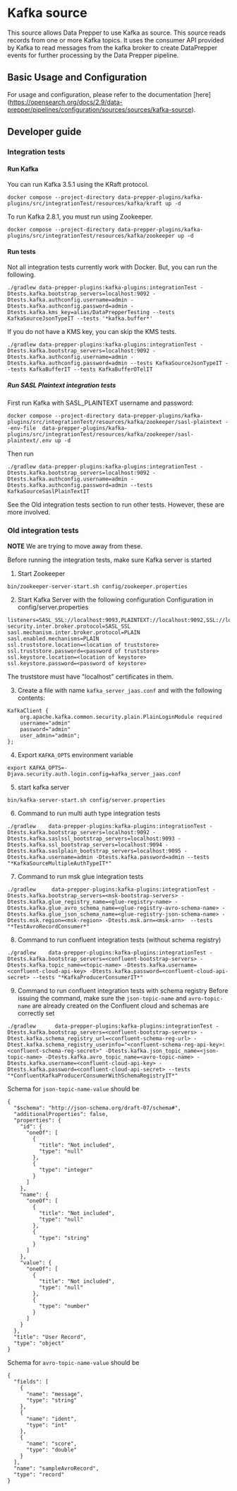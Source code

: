# Kafka source

This source allows Data Prepper to use Kafka as source. This source reads records from one or more Kafka topics. It uses the consumer API provided by Kafka to read messages from the kafka broker to create DataPrepper events for further processing by the Data Prepper pipeline.

## Basic Usage and Configuration

For usage and configuration, please refer to the documentation [here] (https://opensearch.org/docs/2.9/data-prepper/pipelines/configuration/sources/sources/kafka-source).


## Developer guide

### Integration tests

#### Run Kafka

You can run Kafka 3.5.1 using the KRaft protocol.

```
docker compose --project-directory data-prepper-plugins/kafka-plugins/src/integrationTest/resources/kafka/kraft up -d
```

To run Kafka 2.8.1, you must run using Zookeeper.

```
docker compose --project-directory data-prepper-plugins/kafka-plugins/src/integrationTest/resources/kafka/zookeeper up -d
```

#### Run tests

Not all integration tests currently work with Docker. But, you can run the following.

```
./gradlew data-prepper-plugins:kafka-plugins:integrationTest -Dtests.kafka.bootstrap_servers=localhost:9092 -Dtests.kafka.authconfig.username=admin -Dtests.kafka.authconfig.password=admin -Dtests.kafka.kms_key=alias/DataPrepperTesting --tests KafkaSourceJsonTypeIT --tests '*kafka.buffer*'
```

If you do not have a KMS key, you can skip the KMS tests.

```
./gradlew data-prepper-plugins:kafka-plugins:integrationTest -Dtests.kafka.bootstrap_servers=localhost:9092 -Dtests.kafka.authconfig.username=admin -Dtests.kafka.authconfig.password=admin --tests KafkaSourceJsonTypeIT --tests KafkaBufferIT --tests KafkaBufferOTelIT
```

##### Run SASL Plaintext integration tests

First run Kafka with SASL_PLAINTEXT username and password:
```
docker compose --project-directory data-prepper-plugins/kafka-plugins/src/integrationTest/resources/kafka/zookeeper/sasl-plaintext --env-file  data-prepper-plugins/kafka-plugins/src/integrationTest/resources/kafka/zookeeper/sasl-plaintext/.env up -d
```
Then run
```
./gradlew data-prepper-plugins:kafka-plugins:integrationTest -Dtests.kafka.bootstrap_servers=localhost:9092 -Dtests.kafka.authconfig.username=admin -Dtests.kafka.authconfig.password=admin --tests KafkaSourceSaslPlainTextIT
```

See the Old integration tests section to run other tests. However, these are more involved.

### Old integration tests

**NOTE** We are trying to move away from these.

Before running the integration tests, make sure Kafka server is started
1. Start Zookeeper
```
bin/zookeeper-server-start.sh config/zookeeper.properties
```
2. Start Kafka Server with the following configuration
Configuration in config/server.properties
```
listeners=SASL_SSL://localhost:9093,PLAINTEXT://localhost:9092,SSL://localhost:9094,SASL_PLAINTEXT://localhost:9095
security.inter.broker.protocol=SASL_SSL
sasl.mechanism.inter.broker.protocol=PLAIN
sasl.enabled.mechanisms=PLAIN
ssl.truststore.location=<location of truststore>
ssl.truststore.password=<password of truststore>
ssl.keystore.location=<location of keystore>
ssl.keystore.password=<password of keystore>
```
The truststore must have "localhost" certificates in them.

3. Create a file with name `kafka_server_jaas.conf` and with the following contents:
```
KafkaClient {
    org.apache.kafka.common.security.plain.PlainLoginModule required
    username="admin"
    password="admin"
    user_admin="admin";
};
```

4. Export `KAFKA_OPTS` environment variable
```
export KAFKA_OPTS=-Djava.security.auth.login.config=kafka_server_jaas.conf
```

5. start kafka server
```
bin/kafka-server-start.sh config/server.properties
```

6. Command to run multi auth type integration tests

```
./gradlew    data-prepper-plugins:kafka-plugins:integrationTest -Dtests.kafka.bootstrap_servers=localhost:9092 -Dtests.kafka.saslssl_bootstrap_servers=localhost:9093 -Dtests.kafka.ssl_bootstrap_servers=localhost:9094 -Dtests.kafka.saslplain_bootstrap_servers=localhost:9095 -Dtests.kafka.username=admin -Dtests.kafka.password=admin --tests "*KafkaSourceMultipleAuthTypeIT*"
```

7. Command to run msk glue integration tests

```
./gradlew     data-prepper-plugins:kafka-plugins:integrationTest -Dtests.kafka.bootstrap_servers=<msk-bootstrap-servers> -Dtests.kafka.glue_registry_name=<glue-registry-name> -Dtests.kafka.glue_avro_schema_name=<glue-registry-avro-schema-name> -Dtests.kafka.glue_json_schema_name=<glue-registry-json-schema-name> -Dtests.msk.region=<msk-region> -Dtests.msk.arn=<msk-arn>  --tests "*TestAvroRecordConsumer*"

```

8. Command to run confluent integration tests (without schema registry)

```
./gradlew    data-prepper-plugins:kafka-plugins:integrationTest -Dtests.kafka.bootstrap_servers=<confluent-bootstrap-servers> -Dtests.kafka.topic_name=<topic-name> -Dtests.kafka.username=<confluent-cloud-api-key> -Dtests.kafka.password=<confluent-cloud-api-secret> --tests "*KafkaProducerConsumerIT*"
```

9. Command to run confluent integration tests with schema registry
Before issuing the command, make sure the `json-topic-name` and `avro-topic-name` are already created on the Confluent cloud and schemas are correctly set

```
./gradlew      data-prepper-plugins:kafka-plugins:integrationTest -Dtests.kafka.bootstrap_servers=<confluent-bootstrap-servers> -Dtest.kafka.schema_registry_url=<confluent-schema-reg-url> -Dtest.kafka.schema_registry_userinfo="<confluent-schema-reg-api-key>:<confluent-schema-reg-secret>" -Dtests.kafka.json_topic_name=<json-topic-name> -Dtests.kafka.avro_topic_name=<avro-topic-name> -Dtests.kafka.username=<confluent-cloud-api-key> -Dtests.kafka.password=<confluent-cloud-api-secret> --tests "*ConfluentKafkaProducerConsumerWithSchemaRegistryIT*"
```

Schema for `json-topic-name-value` should be
```
{
  "$schema": "http://json-schema.org/draft-07/schema#",
  "additionalProperties": false,
  "properties": {
    "id": {
      "oneOf": [
        {
          "title": "Not included",
          "type": "null"
        },
        {
          "type": "integer"
        }
      ]
    },
    "name": {
      "oneOf": [
        {
          "title": "Not included",
          "type": "null"
        },
        {
          "type": "string"
        }
      ]
    },
    "value": {
      "oneOf": [
        {
          "title": "Not included",
          "type": "null"
        },
        {
          "type": "number"
        }
      ]
    }
  },
  "title": "User Record",
  "type": "object"
}
```

Schema for `avro-topic-name-value` should be
```
{
  "fields": [
    {
      "name": "message",
      "type": "string"
    },
    {
      "name": "ident",
      "type": "int"
    },
    {
      "name": "score",
      "type": "double"
    }
  ],
  "name": "sampleAvroRecord",
  "type": "record"
}
```
